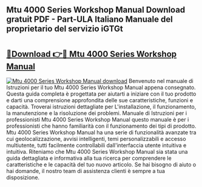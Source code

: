 ## Mtu 4000 Series Workshop Manual Download gratuit PDF - Part-ULA Italiano Manuale del proprietario del servizio iGTGt

# <h2><a href="http://dfekp4.blite.top/?on=Mtu+4000+Series+Workshop+Manual">🔗Download 👉🔴 Mtu 4000 Series Workshop Manual</a></h2>

[![Mtu 4000 Series Workshop Manual download](https://i.imgur.com/lujVjoI.png)](http://dfekp4.blite.top/?on=Mtu+4000+Series+Workshop+Manual)
Benvenuto nel manuale di Istruzioni per il tuo Mtu 4000 Series Workshop Manual appena consegnato. Questa guida completa è progettata per aiutarti a iniziare con il tuo prodotto e darti una comprensione approfondita delle sue caratteristiche, funzioni e capacità. Troverai istruzioni dettagliate per L'installazione, il funzionamento, la manutenzione e la risoluzione dei problemi. Manuale di Istruzioni per i professionisti Mtu 4000 Series Workshop Manual questo manuale è per i professionisti che hanno familiarità con il funzionamento dei tipi di prodotto. Mtu 4000 Series Workshop Manual ha una serie di funzionalità avanzate tra cui geolocalizzazione, avvisi intelligenti, temi personalizzabili e accesso multiutente, tutti facilmente controllabili dall'interfaccia utente intuitiva e intuitiva. Riteniamo che Mtu 4000 Series Workshop Manual sia stata una guida dettagliata e informativa alla tua ricerca per comprendere le caratteristiche e le capacità del tuo nuovo articolo. Se hai bisogno di aiuto o hai domande, il nostro team di assistenza clienti è sempre a tua disposizione.
